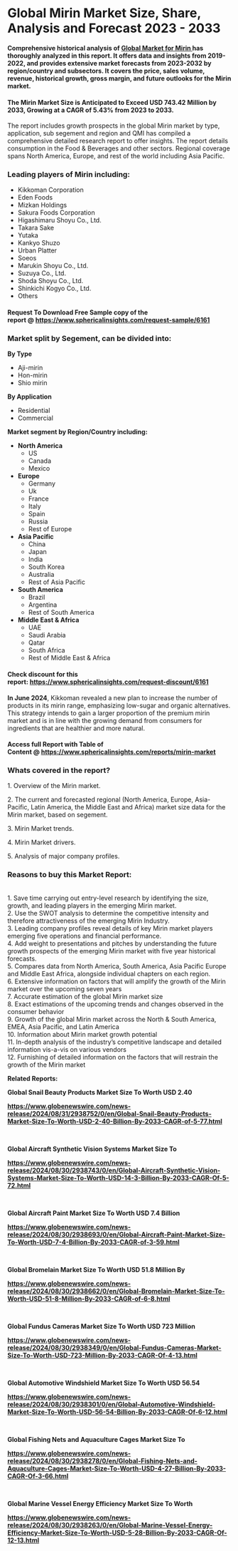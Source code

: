 <div class="content-title">
<h1>Global Mirin Market Size, Share, Analysis and Forecast 2023 - 2033</h1>
<p><strong>Comprehensive historical analysis of&nbsp;<a href="https://www.sphericalinsights.com/reports/mirin-market" target="_blank" rel="noopener">Global Market for Mirin&nbsp;</a>has thoroughly analyzed in this report. It offers data and insights from 2019-2022, and provides extensive market forecasts from 2023-2032 by region/country and subsectors. It covers the price, sales volume, revenue, historical growth, gross margin, and future outlooks for the Mirin market.</strong></p>
<h4><strong>The Mirin Market Size is Anticipated to Exceed USD 743.42 Million by 2033, Growing at a CAGR of 5.43% from 2023 to 2033.</strong></h4>
<p>The report includes growth prospects in the global Mirin market by type, application, sub segement and region and QMI has compiled a comprehensive detailed research report to offer insights. The report details consumption in the Food &amp; Beverages and other sectors. Regional coverage spans North America, Europe, and rest of the world including Asia Pacific.</p>
<h3><strong>Leading players of Mirin including:</strong></h3>
<ul>
<li>Kikkoman Corporation</li>
<li>Eden Foods</li>
<li>Mizkan Holdings</li>
<li>Sakura Foods Corporation</li>
<li>Higashimaru Shoyu Co., Ltd.</li>
<li>Takara Sake</li>
<li>Yutaka</li>
<li>Kankyo Shuzo</li>
<li>Urban Platter</li>
<li>Soeos</li>
<li>Marukin Shoyu Co., Ltd.</li>
<li>Suzuya Co., Ltd.</li>
<li>Shoda Shoyu Co., Ltd.</li>
<li>Shinkichi Kogyo Co., Ltd.</li>
<li>Others</li>
</ul>
<h4>Request To Download Free Sample copy of the report&nbsp;@&nbsp;<a href="https://www.sphericalinsights.com/request-sample/6161" target="_blank" rel="noopener">https://www.sphericalinsights.com/request-sample/6161</a></h4>
<h3><strong>Market split by Segement, can be divided into:</strong></h3>
<p><strong>By Type</strong></p>
<ul>
<li>Aji-mirin</li>
<li>Hon-mirin</li>
<li>Shio mirin</li>
</ul>
<p><strong>By Application</strong></p>
<ul>
<li>Residential</li>
<li>Commercial</li>
</ul>
<p><strong>Market segment by Region/Country including:</strong></p>
<ul>
<li><strong>North America</strong>
<ul>
<li>US</li>
<li>Canada</li>
<li>Mexico</li>
</ul>
</li>
<li><strong>Europe</strong>
<ul>
<li>Germany</li>
<li>Uk</li>
<li>France</li>
<li>Italy</li>
<li>Spain</li>
<li>Russia</li>
<li>Rest of Europe</li>
</ul>
</li>
<li><strong>Asia Pacific</strong>
<ul>
<li>China</li>
<li>Japan</li>
<li>India</li>
<li>South Korea</li>
<li>Australia</li>
<li>Rest of Asia Pacific</li>
</ul>
</li>
<li><strong>South America</strong>
<ul>
<li>Brazil</li>
<li>Argentina</li>
<li>Rest of South America</li>
</ul>
</li>
<li><strong>Middle East &amp; Africa</strong>
<ul>
<li>UAE</li>
<li>Saudi Arabia</li>
<li>Qatar</li>
<li>South Africa</li>
<li>Rest of Middle East &amp; Africa</li>
</ul>
</li>
</ul>
<h4>Check discount for this report:&nbsp;<a href="https://www.sphericalinsights.com/request-discount/6161" target="_blank" rel="noopener">https://www.sphericalinsights.com/request-discount/6161</a></h4>
<p><strong>In June 2024</strong>, Kikkoman revealed a new plan to increase the number of products in its mirin range, emphasizing low-sugar and organic alternatives. This strategy intends to gain a larger proportion of the premium mirin market and is in line with the growing demand from consumers for ingredients that are healthier and more natural.</p>
<h4>Access full Report with Table of Content&nbsp;@&nbsp;<a href="https://www.sphericalinsights.com/reports/mirin-market" target="_blank" rel="noopener">https://www.sphericalinsights.com/reports/mirin-market</a></h4>
<h3><strong>Whats covered in the report?</strong></h3>
<p>1. Overview of the Mirin market.</p>
<p>2. The current and forecasted regional (North America, Europe, Asia-Pacific, Latin America, the Middle East and Africa) market size data for the Mirin market, based on segement.</p>
<p>3. Mirin Market trends.</p>
<p>4. Mirin Market drivers.</p>
<p>5. Analysis of major company profiles.</p>
<h3><strong>Reasons to buy this Market Report:</strong></h3>
<p><br />1. Save time carrying out entry-level research by identifying the size, growth, and leading players in the emerging Mirin market.<br />2. Use the SWOT analysis to determine the competitive intensity and therefore attractiveness of the emerging Mirin Industry.<br />3. Leading company profiles reveal details of key Mirin market players emerging five operations and financial performance.<br />4. Add weight to presentations and pitches by understanding the future growth prospects of the emerging Mirin market with five year historical forecasts.<br />5. Compares data from North America, South America, Asia Pacific Europe and Middle East Africa, alongside individual chapters on each region.<br />6. Extensive information on factors that will amplify the growth of the Mirin market over the upcoming seven years<br />7. Accurate estimation of the global Mirin market size<br />8. Exact estimations of the upcoming trends and changes observed in the consumer behavior<br />9. Growth of the global Mirin market across the North &amp; South America, EMEA, Asia Pacific, and Latin America<br />10. Information about Mirin market growth potential<br />11. In-depth analysis of the industry&rsquo;s competitive landscape and detailed information vis-a-vis on various vendors<br />12. Furnishing of detailed information on the factors that will restrain the growth of the Mirin market</p>
<p><strong>Related Reports:</strong></p>
<p><strong>Global Snail Beauty Products Market Size To Worth USD 2.40</strong></p>
<p><strong><a href="https://www.globenewswire.com/news-release/2024/08/31/2938752/0/en/Global-Snail-Beauty-Products-Market-Size-To-Worth-USD-2-40-Billion-By-2033-CAGR-of-5-77.html">https://www.globenewswire.com/news-release/2024/08/31/2938752/0/en/Global-Snail-Beauty-Products-Market-Size-To-Worth-USD-2-40-Billion-By-2033-CAGR-of-5-77.html</a></strong></p>
<p><strong>&nbsp;</strong></p>
<p><strong>Global Aircraft Synthetic Vision Systems Market Size To</strong></p>
<p><strong><a href="https://www.globenewswire.com/news-release/2024/08/30/2938743/0/en/Global-Aircraft-Synthetic-Vision-Systems-Market-Size-To-Worth-USD-14-3-Billion-By-2033-CAGR-Of-5-72.html">https://www.globenewswire.com/news-release/2024/08/30/2938743/0/en/Global-Aircraft-Synthetic-Vision-Systems-Market-Size-To-Worth-USD-14-3-Billion-By-2033-CAGR-Of-5-72.html</a></strong></p>
<p><strong>&nbsp;</strong></p>
<p><strong>Global Aircraft Paint Market Size To Worth USD 7.4 Billion</strong></p>
<p><strong><a href="https://www.globenewswire.com/news-release/2024/08/30/2938693/0/en/Global-Aircraft-Paint-Market-Size-To-Worth-USD-7-4-Billion-By-2033-CAGR-of-3-59.html">https://www.globenewswire.com/news-release/2024/08/30/2938693/0/en/Global-Aircraft-Paint-Market-Size-To-Worth-USD-7-4-Billion-By-2033-CAGR-of-3-59.html</a></strong></p>
<p><strong>&nbsp;</strong></p>
<p><strong>Global Bromelain Market Size To Worth USD 51.8 Million By</strong></p>
<p><strong><a href="https://www.globenewswire.com/news-release/2024/08/30/2938662/0/en/Global-Bromelain-Market-Size-To-Worth-USD-51-8-Million-By-2033-CAGR-of-6-8.html">https://www.globenewswire.com/news-release/2024/08/30/2938662/0/en/Global-Bromelain-Market-Size-To-Worth-USD-51-8-Million-By-2033-CAGR-of-6-8.html</a></strong></p>
<p><strong>&nbsp;</strong></p>
<p><strong>Global Fundus Cameras Market Size To Worth USD 723 Million</strong></p>
<p><strong><a href="https://www.globenewswire.com/news-release/2024/08/30/2938349/0/en/Global-Fundus-Cameras-Market-Size-To-Worth-USD-723-Million-By-2033-CAGR-Of-4-13.html">https://www.globenewswire.com/news-release/2024/08/30/2938349/0/en/Global-Fundus-Cameras-Market-Size-To-Worth-USD-723-Million-By-2033-CAGR-Of-4-13.html</a></strong></p>
<p><strong>&nbsp;</strong></p>
<p><strong>Global Automotive Windshield Market Size To Worth USD 56.54</strong></p>
<p><strong><a href="https://www.globenewswire.com/news-release/2024/08/30/2938301/0/en/Global-Automotive-Windshield-Market-Size-To-Worth-USD-56-54-Billion-By-2033-CAGR-Of-6-12.html">https://www.globenewswire.com/news-release/2024/08/30/2938301/0/en/Global-Automotive-Windshield-Market-Size-To-Worth-USD-56-54-Billion-By-2033-CAGR-Of-6-12.html</a></strong></p>
<p><strong>&nbsp;</strong></p>
<p><strong>Global Fishing Nets and Aquaculture Cages Market Size To</strong></p>
<p><strong><a href="https://www.globenewswire.com/news-release/2024/08/30/2938278/0/en/Global-Fishing-Nets-and-Aquaculture-Cages-Market-Size-To-Worth-USD-4-27-Billion-By-2033-CAGR-Of-3-66.html">https://www.globenewswire.com/news-release/2024/08/30/2938278/0/en/Global-Fishing-Nets-and-Aquaculture-Cages-Market-Size-To-Worth-USD-4-27-Billion-By-2033-CAGR-Of-3-66.html</a></strong></p>
<p><strong>&nbsp;</strong></p>
<p><strong>Global Marine Vessel Energy Efficiency Market Size To Worth</strong></p>
<p><strong><a href="https://www.globenewswire.com/news-release/2024/08/30/2938263/0/en/Global-Marine-Vessel-Energy-Efficiency-Market-Size-To-Worth-USD-5-28-Billion-By-2033-CAGR-Of-12-13.html">https://www.globenewswire.com/news-release/2024/08/30/2938263/0/en/Global-Marine-Vessel-Energy-Efficiency-Market-Size-To-Worth-USD-5-28-Billion-By-2033-CAGR-Of-12-13.html</a></strong></p>
</div>
